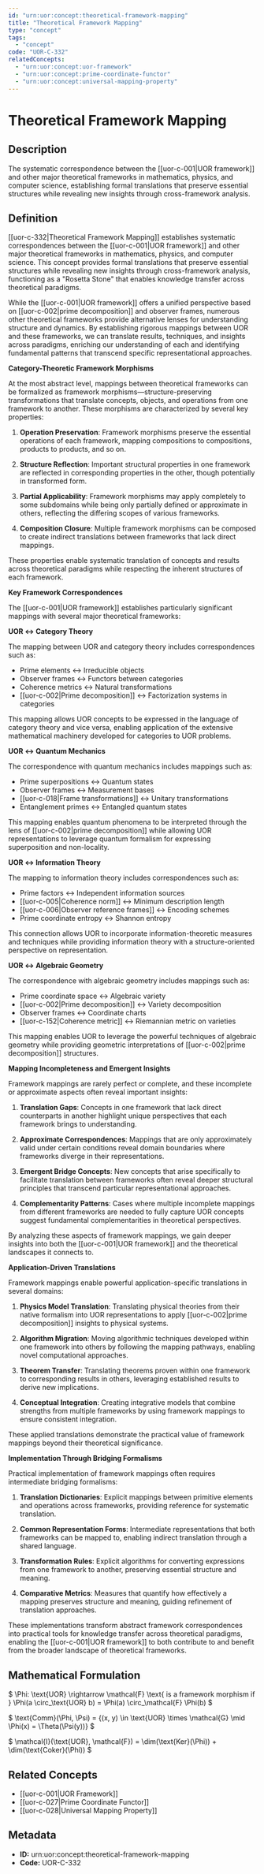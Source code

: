 ```yaml
---
id: "urn:uor:concept:theoretical-framework-mapping"
title: "Theoretical Framework Mapping"
type: "concept"
tags:
  - "concept"
code: "UOR-C-332"
relatedConcepts:
  - "urn:uor:concept:uor-framework"
  - "urn:uor:concept:prime-coordinate-functor"
  - "urn:uor:concept:universal-mapping-property"
---
```


# Theoretical Framework Mapping

## Description

The systematic correspondence between the [[uor-c-001|UOR framework]] and other major theoretical frameworks in mathematics, physics, and computer science, establishing formal translations that preserve essential structures while revealing new insights through cross-framework analysis.

## Definition

[[uor-c-332|Theoretical Framework Mapping]] establishes systematic correspondences between the [[uor-c-001|UOR framework]] and other major theoretical frameworks in mathematics, physics, and computer science. This concept provides formal translations that preserve essential structures while revealing new insights through cross-framework analysis, functioning as a "Rosetta Stone" that enables knowledge transfer across theoretical paradigms.

While the [[uor-c-001|UOR framework]] offers a unified perspective based on [[uor-c-002|prime decomposition]] and observer frames, numerous other theoretical frameworks provide alternative lenses for understanding structure and dynamics. By establishing rigorous mappings between UOR and these frameworks, we can translate results, techniques, and insights across paradigms, enriching our understanding of each and identifying fundamental patterns that transcend specific representational approaches.

**Category-Theoretic Framework Morphisms**

At the most abstract level, mappings between theoretical frameworks can be formalized as framework morphisms—structure-preserving transformations that translate concepts, objects, and operations from one framework to another. These morphisms are characterized by several key properties:

1. **Operation Preservation**: Framework morphisms preserve the essential operations of each framework, mapping compositions to compositions, products to products, and so on.

2. **Structure Reflection**: Important structural properties in one framework are reflected in corresponding properties in the other, though potentially in transformed form.

3. **Partial Applicability**: Framework morphisms may apply completely to some subdomains while being only partially defined or approximate in others, reflecting the differing scopes of various frameworks.

4. **Composition Closure**: Multiple framework morphisms can be composed to create indirect translations between frameworks that lack direct mappings.

These properties enable systematic translation of concepts and results across theoretical paradigms while respecting the inherent structures of each framework.

**Key Framework Correspondences**

The [[uor-c-001|UOR framework]] establishes particularly significant mappings with several major theoretical frameworks:

**UOR ↔ Category Theory**

The mapping between UOR and category theory includes correspondences such as:
- Prime elements ↔ Irreducible objects
- Observer frames ↔ Functors between categories
- Coherence metrics ↔ Natural transformations
- [[uor-c-002|Prime decomposition]] ↔ Factorization systems in categories

This mapping allows UOR concepts to be expressed in the language of category theory and vice versa, enabling application of the extensive mathematical machinery developed for categories to UOR problems.

**UOR ↔ Quantum Mechanics**

The correspondence with quantum mechanics includes mappings such as:
- Prime superpositions ↔ Quantum states
- Observer frames ↔ Measurement bases
- [[uor-c-018|Frame transformations]] ↔ Unitary transformations
- Entanglement primes ↔ Entangled quantum states

This mapping enables quantum phenomena to be interpreted through the lens of [[uor-c-002|prime decomposition]] while allowing UOR representations to leverage quantum formalism for expressing superposition and non-locality.

**UOR ↔ Information Theory**

The mapping to information theory includes correspondences such as:
- Prime factors ↔ Independent information sources
- [[uor-c-005|Coherence norm]] ↔ Minimum description length
- [[uor-c-006|Observer reference frames]] ↔ Encoding schemes
- Prime coordinate entropy ↔ Shannon entropy

This connection allows UOR to incorporate information-theoretic measures and techniques while providing information theory with a structure-oriented perspective on representation.

**UOR ↔ Algebraic Geometry**

The correspondence with algebraic geometry includes mappings such as:
- Prime coordinate space ↔ Algebraic variety
- [[uor-c-002|Prime decomposition]] ↔ Variety decomposition
- Observer frames ↔ Coordinate charts
- [[uor-c-152|Coherence metric]] ↔ Riemannian metric on varieties

This mapping enables UOR to leverage the powerful techniques of algebraic geometry while providing geometric interpretations of [[uor-c-002|prime decomposition]] structures.

**Mapping Incompleteness and Emergent Insights**

Framework mappings are rarely perfect or complete, and these incomplete or approximate aspects often reveal important insights:

1. **Translation Gaps**: Concepts in one framework that lack direct counterparts in another highlight unique perspectives that each framework brings to understanding.

2. **Approximate Correspondences**: Mappings that are only approximately valid under certain conditions reveal domain boundaries where frameworks diverge in their representations.

3. **Emergent Bridge Concepts**: New concepts that arise specifically to facilitate translation between frameworks often reveal deeper structural principles that transcend particular representational approaches.

4. **Complementarity Patterns**: Cases where multiple incomplete mappings from different frameworks are needed to fully capture UOR concepts suggest fundamental complementarities in theoretical perspectives.

By analyzing these aspects of framework mappings, we gain deeper insights into both the [[uor-c-001|UOR framework]] and the theoretical landscapes it connects to.

**Application-Driven Translations**

Framework mappings enable powerful application-specific translations in several domains:

1. **Physics Model Translation**: Translating physical theories from their native formalism into UOR representations to apply [[uor-c-002|prime decomposition]] insights to physical systems.

2. **Algorithm Migration**: Moving algorithmic techniques developed within one framework into others by following the mapping pathways, enabling novel computational approaches.

3. **Theorem Transfer**: Translating theorems proven within one framework to corresponding results in others, leveraging established results to derive new implications.

4. **Conceptual Integration**: Creating integrative models that combine strengths from multiple frameworks by using framework mappings to ensure consistent integration.

These applied translations demonstrate the practical value of framework mappings beyond their theoretical significance.

**Implementation Through Bridging Formalisms**

Practical implementation of framework mappings often requires intermediate bridging formalisms:

1. **Translation Dictionaries**: Explicit mappings between primitive elements and operations across frameworks, providing reference for systematic translation.

2. **Common Representation Forms**: Intermediate representations that both frameworks can be mapped to, enabling indirect translation through a shared language.

3. **Transformation Rules**: Explicit algorithms for converting expressions from one framework to another, preserving essential structure and meaning.

4. **Comparative Metrics**: Measures that quantify how effectively a mapping preserves structure and meaning, guiding refinement of translation approaches.

These implementations transform abstract framework correspondences into practical tools for knowledge transfer across theoretical paradigms, enabling the [[uor-c-001|UOR framework]] to both contribute to and benefit from the broader landscape of theoretical frameworks.

## Mathematical Formulation

$
\Phi: \text{UOR} \rightarrow \mathcal{F} \text{ is a framework morphism if } \Phi(a \circ_\text{UOR} b) = \Phi(a) \circ_\mathcal{F} \Phi(b)
$

$
\text{Comm}(\Phi, \Psi) = \{(x, y) \in \text{UOR} \times \mathcal{G} \mid \Phi(x) = \Theta(\Psi(y))\}
$

$
\mathcal{I}(\text{UOR}, \mathcal{F}) = \dim(\text{Ker}(\Phi)) + \dim(\text{Coker}(\Phi))
$

## Related Concepts

- [[uor-c-001|UOR Framework]]
- [[uor-c-027|Prime Coordinate Functor]]
- [[uor-c-028|Universal Mapping Property]]

## Metadata

- **ID:** urn:uor:concept:theoretical-framework-mapping
- **Code:** UOR-C-332
